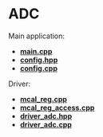 # ADC

Main application:

- **[main.cpp](App/Src/main.cpp)**
- **[config.hpp](App/Inc/config.hpp)**
- **[config.cpp](App/Src/config.cpp)**

Driver:

- **[mcal_reg.cpp](Drivers/Inc/mcal_reg.hpp)**
- **[mcal_reg_access.cpp](Drivers/Inc/mcal_reg_access.hpp)**
- **[driver_adc.hpp](Drivers/Inc/driver_adc.hpp)**
- **[driver_adc.cpp](Drivers/Src/driver_adc.cpp)**